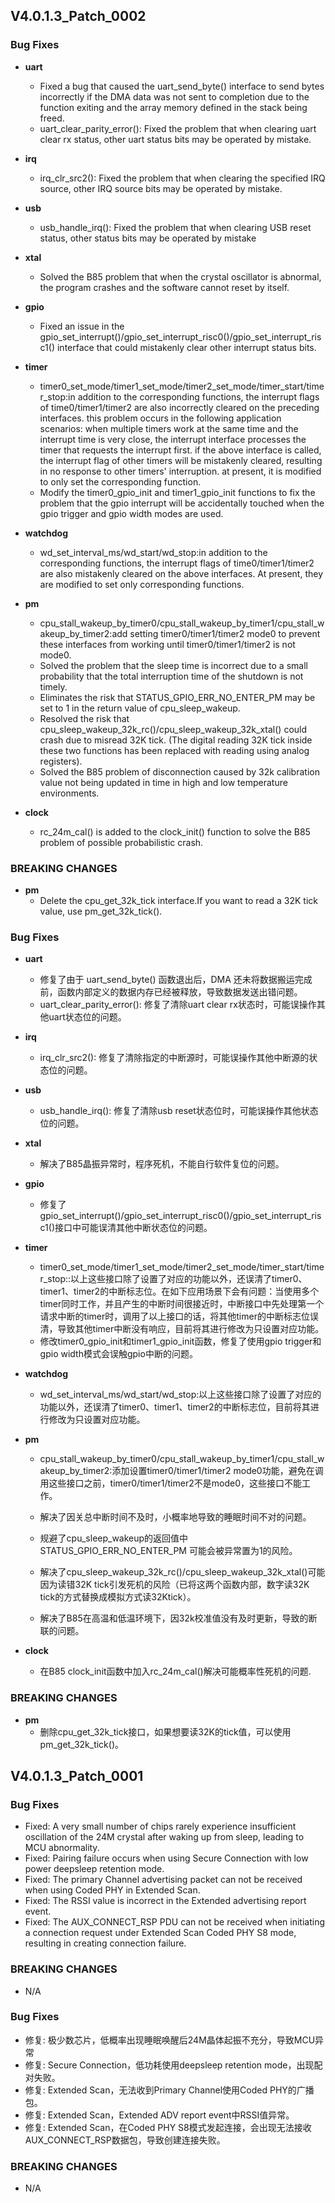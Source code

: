 ## V4.0.1.3_Patch_0002

### Bug Fixes
* **uart**
  * Fixed a bug that caused the uart_send_byte() interface to send bytes incorrectly if the DMA data was not sent to completion due to the function exiting and the array memory defined in the stack being freed.  
  * uart_clear_parity_error(): Fixed the problem that when clearing uart clear rx status, other uart status bits may be operated by mistake.

* **irq**
  * irq_clr_src2(): Fixed the problem that when clearing the specified IRQ source, other IRQ source bits may be operated by mistake.

* **usb**
  * usb_handle_irq(): Fixed the problem that when clearing USB reset status, other status bits may be operated by mistake

* **xtal**
  * Solved the B85 problem that when the crystal oscillator is abnormal, the program crashes and the software cannot reset by itself.

* **gpio**
  * Fixed an issue in the gpio_set_interrupt()/gpio_set_interrupt_risc0()/gpio_set_interrupt_risc1() interface that could mistakenly clear other interrupt status bits.

* **timer**
  * timer0_set_mode/timer1_set_mode/timer2_set_mode/timer_start/timer_stop:in addition to the corresponding functions, the interrupt flags of time0/timer1/timer2 are also incorrectly cleared on the preceding interfaces. this problem occurs in the following application scenarios: when multiple timers work at the same time and the interrupt time is very close, the interrupt interface processes the timer that requests the interrupt first. if the above interface is called, the interrupt flag of other timers will be mistakenly cleared, resulting in no response to other timers' interruption. at present, it is modified to only set the corresponding function.
  * Modify the timer0_gpio_init and timer1_gpio_init functions to fix the problem that the gpio interrupt will be accidentally touched when the gpio trigger and gpio width modes are used.

* **watchdog**
  * wd_set_interval_ms/wd_start/wd_stop:in addition to the corresponding functions, the interrupt flags of time0/timer1/timer2 are also mistakenly cleared on the above interfaces. At present, they are modified to set only corresponding functions.

* **pm**
  * cpu_stall_wakeup_by_timer0/cpu_stall_wakeup_by_timer1/cpu_stall_wakeup_by_timer2:add setting timer0/timer1/timer2 mode0 to prevent these interfaces from working until timer0/timer1/timer2 is not mode0.
  * Solved the problem that the sleep time is incorrect due to a small probability that the total interruption time of the shutdown is not timely.
  * Eliminates the risk that STATUS_GPIO_ERR_NO_ENTER_PM may be set to 1 in the return value of cpu_sleep_wakeup.
  * Resolved the risk that cpu_sleep_wakeup_32k_rc()/cpu_sleep_wakeup_32k_xtal() could crash due to misread 32K tick. (The digital reading 32K tick inside these two functions has been replaced with reading using analog registers).
  * Solved the B85 problem of disconnection caused by 32k calibration value not being updated in time in high and low temperature environments.

* **clock**
  * rc_24m_cal() is added to the clock_init() function to solve the B85 problem of possible probabilistic crash.

### BREAKING CHANGES
* **pm** 
  * Delete the cpu_get_32k_tick interface.If you want to read a 32K tick value, use pm_get_32k_tick().



### Bug Fixes
* **uart**
  * 修复了由于 uart_send_byte() 函数退出后，DMA 还未将数据搬运完成前，函数内部定义的数据内存已经被释放，导致数据发送出错问题。
  * uart_clear_parity_error(): 修复了清除uart clear rx状态时，可能误操作其他uart状态位的问题。

* **irq**
  * irq_clr_src2(): 修复了清除指定的中断源时，可能误操作其他中断源的状态位的问题。

* **usb**
  * usb_handle_irq(): 修复了清除usb reset状态位时，可能误操作其他状态位的问题。

* **xtal**
  * 解决了B85晶振异常时，程序死机，不能自行软件复位的问题。

* **gpio**
  * 修复了gpio_set_interrupt()/gpio_set_interrupt_risc0()/gpio_set_interrupt_risc1()接口中可能误清其他中断状态位的问题。
* **timer**
  * timer0_set_mode/timer1_set_mode/timer2_set_mode/timer_start/timer_stop::以上这些接口除了设置了对应的功能以外，还误清了timer0、timer1、timer2的中断标志位。在如下应用场景下会有问题：当使用多个timer同时工作，并且产生的中断时间很接近时，中断接口中先处理第一个请求中断的timer时，调用了以上接口的话，将其他timer的中断标志位误清，导致其他timer中断没有响应，目前将其进行修改为只设置对应功能。
  * 修改timer0_gpio_init和timer1_gpio_init函数，修复了使用gpio trigger和gpio width模式会误触gpio中断的问题。

* **watchdog**
  * wd_set_interval_ms/wd_start/wd_stop:以上这些接口除了设置了对应的功能以外，还误清了timer0、timer1、timer2的中断标志位，目前将其进行修改为只设置对应功能。

* **pm**
  * cpu_stall_wakeup_by_timer0/cpu_stall_wakeup_by_timer1/cpu_stall_wakeup_by_timer2:添加设置timer0/timer1/timer2 mode0功能，避免在调用这些接口之前，timer0/timer1/timer2不是mode0，这些接口不能工作。

  * 解决了因关总中断时间不及时，小概率地导致的睡眠时间不对的问题。
  * 规避了cpu_sleep_wakeup的返回值中STATUS_GPIO_ERR_NO_ENTER_PM 可能会被异常置为1的风险。
  * 解决了cpu_sleep_wakeup_32k_rc()/cpu_sleep_wakeup_32k_xtal()可能因为读错32K tick引发死机的风险（已将这两个函数内部，数字读32K tick的方式替换成模拟方式读32Ktick）。
  * 解决了B85在高温和低温环境下，因32k校准值没有及时更新，导致的断联的问题。

* **clock**
  * 在B85 clock_init函数中加入rc_24m_cal()解决可能概率性死机的问题.

### BREAKING CHANGES
* **pm** 
  * 删除cpu_get_32k_tick接口，如果想要读32K的tick值，可以使用pm_get_32k_tick()。


## V4.0.1.3_Patch_0001

### Bug Fixes
* Fixed: A very small number of chips rarely experience insufficient oscillation of the 24M crystal after waking up from sleep, leading to MCU abnormality.   
* Fixed: Pairing failure occurs when using Secure Connection with low power deepsleep retention mode.  
* Fixed: The primary Channel advertising packet can not be received when using Coded PHY in Extended Scan.  
* Fixed: The RSSI value is incorrect in the Extended advertising report event.  
* Fixed: The AUX_CONNECT_RSP PDU can not be received when initiating a connection request under Extended Scan Coded PHY S8 mode, resulting in creating connection failure.  

### BREAKING CHANGES
  - N/A


### Bug Fixes
* 修复: 极少数芯片，低概率出现睡眠唤醒后24M晶体起振不充分，导致MCU异常
* 修复: Secure Connection，低功耗使用deepsleep retention mode，出现配对失败。
* 修复: Extended Scan，无法收到Primary Channel使用Coded PHY的广播包。
* 修复: Extended Scan，Extended ADV report event中RSSI值异常。
* 修复: Extended Scan，在Coded PHY S8模式发起连接，会出现无法接收AUX_CONNECT_RSP数据包，导致创建连接失败。

### BREAKING CHANGES
  - N/A
